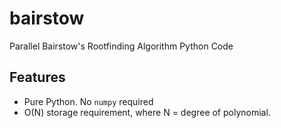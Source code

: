 # bairstow

Parallel Bairstow's Rootfinding Algorithm Python Code

## Features

- Pure Python. No `numpy` required
- O(N) storage requirement, where N = degree of polynomial.